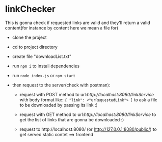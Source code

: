 # linkChecker
This is gonna check if requested links are valid and they'll return a valid content(for instance by content here we mean a file for)

* clone the project

* cd to project directory

* create file "downloadList.txt" 

* run `npm i` to install dependencies

* run `node index.js` or `npm start`

* then request to the server(check with postman):

    * request with POST method to url:*http://localhost:8080/linkService* with body format like: ```{
    "link": <"urRequestedLink">
}``` to ask a file to be downloaded by passing its link :)

    * request with GET method to url:*http://localhost:8080/linkService* to get the list of links that are gonna be downloaded :)

    * request to http://localhost:8080/ (or http://127.0.0.1:8080/public/) to get served static contet ==> frontend

